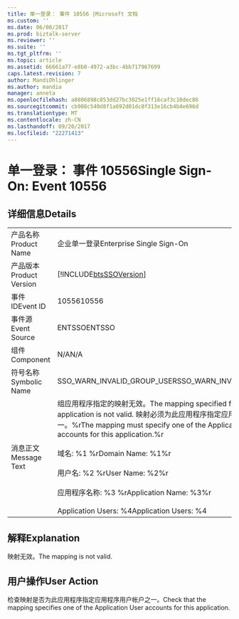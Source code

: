 ```yaml
---
title: 单一登录： 事件 10556 |Microsoft 文档
ms.custom: ''
ms.date: 06/08/2017
ms.prod: biztalk-server
ms.reviewer: ''
ms.suite: ''
ms.tgt_pltfrm: ''
ms.topic: article
ms.assetid: 66661a77-e8b0-4972-a3bc-4bb717967699
caps.latest.revision: 7
author: MandiOhlinger
ms.author: mandia
manager: anneta
ms.openlocfilehash: a8806898c853dd27bc3025e1ff16caf3c10dec86
ms.sourcegitcommit: cb908c540d8f1a692d01dc8f313e16cb4b4e696d
ms.translationtype: MT
ms.contentlocale: zh-CN
ms.lasthandoff: 09/20/2017
ms.locfileid: "22271413"
---
```

# <a name="single-sign-on-event-10556"></a><span data-ttu-id="4927f-102">单一登录： 事件 10556</span><span class="sxs-lookup"><span data-stu-id="4927f-102">Single Sign-On: Event 10556</span></span>
## <a name="details"></a><span data-ttu-id="4927f-103">详细信息</span><span class="sxs-lookup"><span data-stu-id="4927f-103">Details</span></span>  
  
|||  
|-|-|  
|<span data-ttu-id="4927f-104">产品名称</span><span class="sxs-lookup"><span data-stu-id="4927f-104">Product Name</span></span>|<span data-ttu-id="4927f-105">企业单一登录</span><span class="sxs-lookup"><span data-stu-id="4927f-105">Enterprise Single Sign-On</span></span>|  
|<span data-ttu-id="4927f-106">产品版本</span><span class="sxs-lookup"><span data-stu-id="4927f-106">Product Version</span></span>|[!INCLUDE[btsSSOVersion](../includes/btsssoversion-md.md)]|  
|<span data-ttu-id="4927f-107">事件 ID</span><span class="sxs-lookup"><span data-stu-id="4927f-107">Event ID</span></span>|<span data-ttu-id="4927f-108">10556</span><span class="sxs-lookup"><span data-stu-id="4927f-108">10556</span></span>|  
|<span data-ttu-id="4927f-109">事件源</span><span class="sxs-lookup"><span data-stu-id="4927f-109">Event Source</span></span>|<span data-ttu-id="4927f-110">ENTSSO</span><span class="sxs-lookup"><span data-stu-id="4927f-110">ENTSSO</span></span>|  
|<span data-ttu-id="4927f-111">组件</span><span class="sxs-lookup"><span data-stu-id="4927f-111">Component</span></span>|<span data-ttu-id="4927f-112">N/A</span><span class="sxs-lookup"><span data-stu-id="4927f-112">N/A</span></span>|  
|<span data-ttu-id="4927f-113">符号名称</span><span class="sxs-lookup"><span data-stu-id="4927f-113">Symbolic Name</span></span>|<span data-ttu-id="4927f-114">SSO_WARN_INVALID_GROUP_USER</span><span class="sxs-lookup"><span data-stu-id="4927f-114">SSO_WARN_INVALID_GROUP_USER</span></span>|  
|<span data-ttu-id="4927f-115">消息正文</span><span class="sxs-lookup"><span data-stu-id="4927f-115">Message Text</span></span>|<span data-ttu-id="4927f-116">组应用程序指定的映射无效。</span><span class="sxs-lookup"><span data-stu-id="4927f-116">The mapping specified for a Group application is not valid.</span></span> <span data-ttu-id="4927f-117">映射必须为此应用程序指定应用程序用户帐户之一。%r</span><span class="sxs-lookup"><span data-stu-id="4927f-117">The mapping must specify one of the Application Users accounts for this application.%r</span></span><br /><br /> <span data-ttu-id="4927f-118">域名: %1 %r</span><span class="sxs-lookup"><span data-stu-id="4927f-118">Domain Name: %1%r</span></span><br /><br /> <span data-ttu-id="4927f-119">用户名: %2 %r</span><span class="sxs-lookup"><span data-stu-id="4927f-119">User Name: %2%r</span></span><br /><br /> <span data-ttu-id="4927f-120">应用程序名称: %3 %r</span><span class="sxs-lookup"><span data-stu-id="4927f-120">Application Name: %3%r</span></span><br /><br /> <span data-ttu-id="4927f-121">Application Users: %4</span><span class="sxs-lookup"><span data-stu-id="4927f-121">Application Users: %4</span></span>|  
  
## <a name="explanation"></a><span data-ttu-id="4927f-122">解释</span><span class="sxs-lookup"><span data-stu-id="4927f-122">Explanation</span></span>  
 <span data-ttu-id="4927f-123">映射无效。</span><span class="sxs-lookup"><span data-stu-id="4927f-123">The mapping is not valid.</span></span>  
  
## <a name="user-action"></a><span data-ttu-id="4927f-124">用户操作</span><span class="sxs-lookup"><span data-stu-id="4927f-124">User Action</span></span>  
 <span data-ttu-id="4927f-125">检查映射是否为此应用程序指定应用程序用户帐户之一。</span><span class="sxs-lookup"><span data-stu-id="4927f-125">Check that the mapping specifies one of the Application User accounts for this application.</span></span>